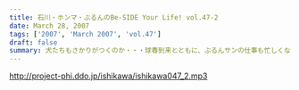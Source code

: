 ```yaml
---
title: 石川・ホンマ・ぶるんのBe-SIDE Your Life! vol.47-2
date: March 28, 2007
tags: ['2007', 'March 2007', 'vol.47']
draft: false
summary: 犬たちもさかりがつくのか・・・球春到来とともに、ぶるんサンの仕事も忙しくなるばかり・・・本日は珍しく、この二本目でぶるんサンはオサラバです。なんでも、銀座で打ち合わせだとか！うーん、改編期真っ盛り〜〜NAMAE
---
```


http://project-phi.ddo.jp/ishikawa/ishikawa047_2.mp3